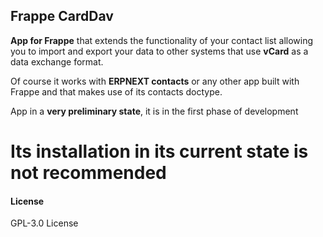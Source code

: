 ## Frappe CardDav

**App for Frappe** that extends the functionality of your contact list allowing you to import and export your data to other systems that use **vCard** as a data exchange format.

Of course it works with **ERPNEXT contacts** or any other app built with Frappe and that makes use of its contacts doctype.

App in a **very preliminary state**, it is in the first phase of development 
# Its installation in its current state is not recommended 


#### License

GPL-3.0 License
